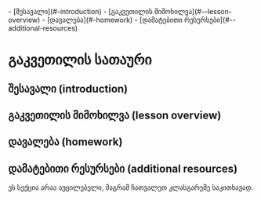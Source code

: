 <!--  გაკვეთილის ნავიგაცია -->

<div className="navigation">
- [შესავალი](#-introduction) 
- [გაკვეთილის მიმოხილვა](#--lesson-overview) 
- [დავალება](#-homework)
- [დამატებითი რესურსები](#--additional-resources)
</div>

<!-- გაკვეთილის კონტენტი -->

<div className="content">

# გაკვეთილის სათაური

## შესავალი (introduction)



## გაკვეთილის მიმოხილვა (lesson overview)



<!-- homework კლასში წერთ დავალებას -->

## დავალება (homework)

<div className="homework">



</div>

## დამატებითი რესურსები (additional resources)

ეს სექცია არაა აუცილებელი, მაგრამ ჩათვალეთ კლასგარეშე საკითხავად.

<!-- ამის ქვევით წერთ დამატებით რესურსებს -->

</div>

